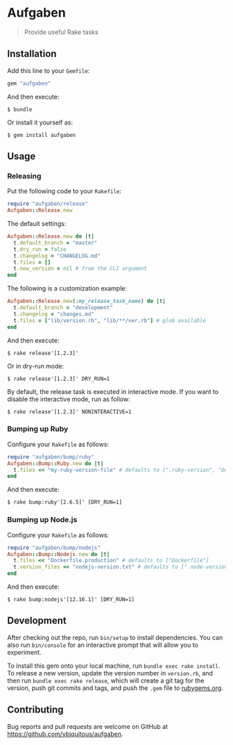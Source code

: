 # Aufgaben

> Provide useful Rake tasks

## Installation

Add this line to your `Gemfile`:

```ruby
gem "aufgaben"
```

And then execute:

```shell
$ bundle
```

Or install it yourself as:

```shell
$ gem install aufgaben
```

## Usage

### Releasing

Put the following code to your `Rakefile`:

```ruby
require "aufgaben/release"
Aufgaben::Release.new
```

The default settings:

```ruby
Aufgaben::Release.new do |t|
  t.default_branch = "master"
  t.dry_run = false
  t.changelog = "CHANGELOG.md"
  t.files = []
  t.new_version = nil # from the CLI argument
end
```

The following is a customization example:

```ruby
Aufgaben::Release.new(:my_release_task_name) do |t|
  t.default_branch = "development"
  t.changelog = "changes.md"
  t.files = ["lib/version.rb", "lib/**/ver.rb"] # glob available
end
```

And then execute:

```shell
$ rake release'[1.2.3]'
```

Or in dry-run mode:

```shell
$ rake release'[1.2.3]' DRY_RUN=1
```

By default, the release task is executed in interactive mode.
If you want to disable the interactive mode, run as follow:

```shell
$ rake release'[1.2.3]' NONINTERACTIVE=1
```

### Bumping up Ruby

Configure your `Rakefile` as follows:

```ruby
require "aufgaben/bump/ruby"
Aufgaben::Bump::Ruby.new do |t|
  t.files << "my-ruby-version-file" # defaults to [".ruby-version", "Dockerfile"]
end
```

And then execute:

```shell
$ rake bump:ruby'[2.6.5]' [DRY_RUN=1]
```

### Bumping up Node.js

Configure your `Rakefile` as follows:

```ruby
require "aufgaben/bump/nodejs"
Aufgaben::Bump::Nodejs.new do |t|
  t.files << "Dockerfile.production" # defaults to ["Dockerfile"]
  t.version_files << "nodejs-version.txt" # defaults to [".node-version", ".nvmrc"]
end
```

And then execute:

```shell
$ rake bump:nodejs'[12.16.1]' [DRY_RUN=1]
```

## Development

After checking out the repo, run `bin/setup` to install dependencies. You can also run `bin/console` for an interactive prompt that will allow you to experiment.

To install this gem onto your local machine, run `bundle exec rake install`. To release a new version, update the version number in `version.rb`, and then run `bundle exec rake release`, which will create a git tag for the version, push git commits and tags, and push the `.gem` file to [rubygems.org](https://rubygems.org).

## Contributing

Bug reports and pull requests are welcome on GitHub at <https://github.com/ybiquitous/aufgaben>.
